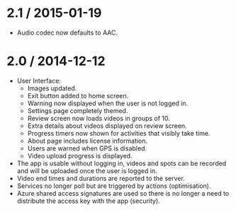 2.1 / 2015-01-19
================

  * Audio codec now defaults to AAC.

2.0 / 2014-12-12
================

  * User Interface:
    * Images updated.
    * Exit button added to home screen.
    * Warning now displayed when the user is not logged in.
    * Settings page completely themed.
    * Review screen now loads videos in groups of 10.
    * Extra details about videos displayed on review screen.
    * Progress timers now shown for activities that visibly take time.
    * About page includes license information.
    * Users are warned when GPS is disabled.
    * Video upload progress is displayed.
  * The app is usable without logging in, videos and spots can be
    recorded and will be uploaded once the user is logged in.
  * Video end times and durations are reported to the server.
  * Services no longer poll but are triggered by actions (optimisation).
  * Azure shared access signatures are used so there is no longer a need
    to distribute the access key with the app (security).